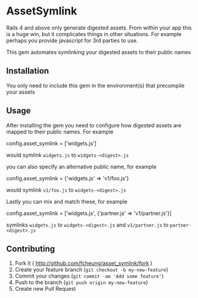 # AssetSymlink

Rails 4 and above only generate digested assets. From within your app this is a huge win, but it complicates things in other situations. For example perhaps you provide javascript for 3rd parties to use.

This gem automates symlinking your digested assets to their public names

## Installation

You only need to include this gem in the environment(s) that precompile your assets

## Usage

After installing the gem you need to configure how digested assets are mapped to their public names. For example

  config.asset_symlink = ['widgets.js']

would symlink `widgets.js` to `widgets-<digest>.js`

you can also specify an alternative public name, for example

  config.asset_symlink = {'widgets.js' => 'v1/foo.js'}

would symlink `v1/foo.js` to `widgets-<digest>.js`

Lastly you can mix and match these, for example


  config.asset_symlink = ['widgets.js', {'partner.js' => 'v1/partner.js'}]

symlinks `widgets.js` to `widgets-<digest>.js` and `v1/partner.js` to `partner-<digest>.js`

## Contributing

1. Fork it ( http://github.com/fcheung/asset_symlink/fork )
2. Create your feature branch (`git checkout -b my-new-feature`)
3. Commit your changes (`git commit -am 'Add some feature'`)
4. Push to the branch (`git push origin my-new-feature`)
5. Create new Pull Request
